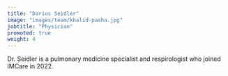 ```yaml
---
title: "Darius Seidler"
image: "images/team/khalid-pasha.jpg"
jobtitle: "Physician"
promoted: true
weight: 4
---
```


Dr. Seidler is a pulmonary medicine specialist and respirologist who joined IMCare in 2022.